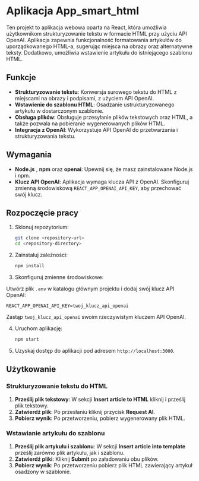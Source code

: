
# Aplikacja App_smart_html

Ten projekt to aplikacja webowa oparta na React, która umożliwia użytkownikom strukturyzowanie tekstu w formacie HTML przy użyciu API OpenAI. Aplikacja zapewnia funkcjonalność formatowania artykułów do uporządkowanego HTML-a, sugerując miejsca na obrazy oraz alternatywne teksty. Dodatkowo, umożliwia wstawienie artykułu do istniejącego szablonu HTML.

## Funkcje

- **Strukturyzowanie tekstu**: Konwersja surowego tekstu do HTML z miejscami na obrazy i podpisami, z użyciem API OpenAI.
- **Wstawienie do szablonu HTML**: Osadzanie ustrukturyzowanego artykułu w dostarczonym szablonie.
- **Obsługa plików**: Obsługuje przesyłanie plików tekstowych oraz HTML, a także pozwala na pobieranie wygenerowanych plików HTML.
- **Integracja z OpenAI**: Wykorzystuje API OpenAI do przetwarzania i strukturyzowania tekstu.

## Wymagania

- **Node.js** , **npm** oraz **openai**: Upewnij się, że masz zainstalowane Node.js i npm.
- **Klucz API OpenAI**: Aplikacja wymaga klucza API z OpenAI. Skonfiguruj zmienną środowiskową `REACT_APP_OPENAI_API_KEY`, aby przechować swój klucz.

## Rozpoczęcie pracy

1. Sklonuj repozytorium:

   ```bash
   git clone <repository-url>
   cd <repository-directory>
   ```

2. Zainstaluj zależności:

   ```bash
   npm install
   ```

3. Skonfiguruj zmienne środowiskowe:

 Utwórz plik `.env` w katalogu głównym projektu i dodaj swój klucz API OpenAI:

```plaintext
REACT_APP_OPENAI_API_KEY=twoj_klucz_api_openai
```

Zastąp `twoj_klucz_api_openai` swoim rzeczywistym kluczem API OpenAI.


4. Uruchom aplikację:

   ```bash
   npm start
   ```

5. Uzyskaj dostęp do aplikacji pod adresem `http://localhost:3000`.

## Użytkowanie

### Strukturyzowanie tekstu do HTML

1. **Prześlij plik tekstowy**: W sekcji **Insert article to HTML** kliknij i prześlij plik tekstowy.
2. **Zatwierdź plik**: Po przesłaniu kliknij przycisk **Request AI**.
3. **Pobierz wynik**: Po przetworzeniu, pobierz wygenerowany plik HTML.

### Wstawianie artykułu do szablonu

1. **Prześlij plik artykułu i szablonu**: W sekcji **Insert article into template** prześlij zarówno plik artykułu, jak i szablonu.
2. **Zatwierdź pliki**: Kliknij **Submit** po załadowaniu obu plików.
3. **Pobierz wynik**: Po przetworzeniu pobierz plik HTML zawierający artykuł osadzony w szablonie.
   

